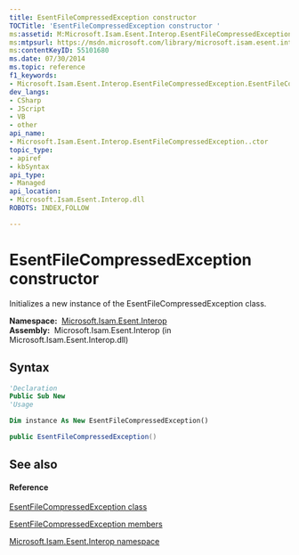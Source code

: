 ```yaml
---
title: EsentFileCompressedException constructor 
TOCTitle: 'EsentFileCompressedException constructor '
ms:assetid: M:Microsoft.Isam.Esent.Interop.EsentFileCompressedException.#ctor
ms:mtpsurl: https://msdn.microsoft.com/library/microsoft.isam.esent.interop.esentfilecompressedexception.esentfilecompressedexception(v=EXCHG.10)
ms:contentKeyID: 55101680
ms.date: 07/30/2014
ms.topic: reference
f1_keywords:
- Microsoft.Isam.Esent.Interop.EsentFileCompressedException.EsentFileCompressedException
dev_langs:
- CSharp
- JScript
- VB
- other
api_name: 
- Microsoft.Isam.Esent.Interop.EsentFileCompressedException..ctor
topic_type: 
- apiref
- kbSyntax
api_type: 
- Managed
api_location: 
- Microsoft.Isam.Esent.Interop.dll
ROBOTS: INDEX,FOLLOW

---
```


# EsentFileCompressedException constructor

Initializes a new instance of the EsentFileCompressedException class.

**Namespace:**  [Microsoft.Isam.Esent.Interop](hh596136\(v=exchg.10\).md)  
**Assembly:**  Microsoft.Isam.Esent.Interop (in Microsoft.Isam.Esent.Interop.dll)

## Syntax

``` vb
'Declaration
Public Sub New
'Usage

Dim instance As New EsentFileCompressedException()
```

``` csharp
public EsentFileCompressedException()
```

## See also

#### Reference

[EsentFileCompressedException class](dn274343\(v=exchg.10\).md)

[EsentFileCompressedException members](dn274344\(v=exchg.10\).md)

[Microsoft.Isam.Esent.Interop namespace](hh596136\(v=exchg.10\).md)

